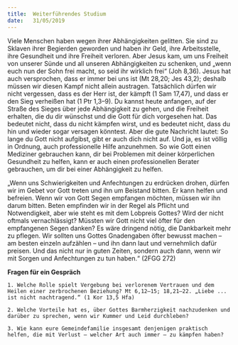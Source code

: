 ```yaml
---
title:  Weiterführendes Studium
date:   31/05/2019
---
```


Viele Menschen haben wegen ihrer Abhängigkeiten gelitten. Sie sind zu Sklaven ihrer Begierden geworden und haben ihr Geld, ihre Arbeitsstelle, ihre Gesundheit und ihre Freiheit verloren. Aber Jesus kam, um uns Freiheit von unserer Sünde und all unseren Abhängigkeiten zu schenken, und „wenn euch nun der Sohn frei macht, so seid ihr wirklich frei“ (Joh 8,36). Jesus hat auch versprochen, dass er immer bei uns ist (Mt 28,20; Jes 43,2); deshalb müssen wir diesen Kampf nicht allein austragen. Tatsächlich dürfen wir nicht vergessen, dass es der Herr ist, der kämpft (1 Sam 17,47), und dass er den Sieg verheißen hat (1 Ptr 1,3–9). Du kannst heute anfangen, auf der Straße des Sieges über jede Abhängigkeit zu gehen, und die Freiheit erhalten, die du dir wünschst und die Gott für dich vorgesehen hat. Das bedeutet nicht, dass du nicht kämpfen wirst, und es bedeutet nicht, dass du hin und wieder sogar versagen könntest. Aber die gute Nachricht lautet: So lange du Gott nicht aufgibst, gibt er auch dich nicht auf. Und ja, es ist völlig in Ordnung, auch professionelle Hilfe anzunehmen. So wie Gott einen Mediziner gebrauchen kann, dir bei Problemen mit deiner körperlichen Gesundheit zu helfen, kann er auch einen professionellen Berater gebrauchen, um dir bei einer Abhängigkeit zu helfen.

„Wenn uns Schwierigkeiten und Anfechtungen zu erdrücken drohen, dürfen wir im Gebet vor Gott treten und ihn um Beistand bitten. Er kann helfen und befreien. Wenn wir von Gott Segen empfangen möchten, müssen wir ihn darum bitten. Beten empfinden wir in der Regel als Pflicht und Notwendigkeit, aber wie steht es mit dem Lobpreis Gottes? Wird der nicht oftmals vernachlässigt? Müssten wir Gott nicht viel öfter für den empfangenen Segen danken? Es wäre dringend nötig, die Dankbarkeit mehr zu pflegen. Wir sollten uns Gottes Gnadengaben öfter bewusst machen – am besten einzeln aufzählen – und ihn dann laut und vernehmlich dafür preisen. Und das nicht nur in guten Zeiten, sondern auch dann, wenn wir mit Sorgen und Anfechtungen zu tun haben.“ (2FGG 272)

**Fragen für ein Gespräch**

`1. Welche Rolle spielt Vergebung bei verlorenem Vertrauen und dem Heilen einer zerbrochenen Beziehung? Mt 6,12–15; 18,21–22. „Liebe ... ist nicht nachtragend.“ (1 Kor 13,5 Hfa)`

`2. Welche Vorteile hat es, über Gottes Barmherzigkeit nachzudenken und darüber zu sprechen, wenn wir Kummer und Leid durchleben?`

`3. Wie kann eure Gemeindefamilie insgesamt denjenigen praktisch helfen, die mit Verlust – welcher Art auch immer – zu kämpfen haben?`

